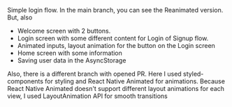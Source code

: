 Simple login flow. In the main branch, you can see the Reanimated version. But, also
  * Welcome screen with 2 buttons.
  * Login screen with some different content for Login of Signup flow.
  * Animated inputs, layout animation for the button on the Login screen
  * Home screen with some information
  * Saving user data in the AsyncStorage

Also, there is a different branch with opened PR. Here I used styled-components for styling and React Native Animated for animations.
Because React Native Animated doesn't support different layout animations for each view, I used LayoutAnimation API for smooth transitions
